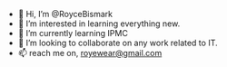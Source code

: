 - 👋 Hi, I’m @RoyceBismark
- 👀 I’m interested in learning everything new. 
- 🌱 I’m currently learning IPMC
- 💞️ I’m looking to collaborate on any work related to IT. 
- 📫 reach me on, royewear@gmail.com

<!---
RoyceBismark/RoyceBismark is a ✨ special ✨ repository because its `README.md` (this file) appears on your GitHub profile.
You can click the Preview link to take a look at your changes.
--->
